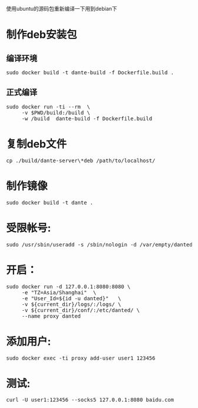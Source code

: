 使用ubuntu的源码包重新编译一下用到debian下

# 制作deb安装包
## 编译环境
<pre>
sudo docker build -t dante-build -f Dockerfile.build .
</pre>
## 正式编译
<pre>
sudo docker run -ti --rm  \
     -v $PWD/build:/build \
     -w /build  dante-build -f Dockerfile.build
</pre>
# 复制deb文件
<pre>
cp ./build/dante-server\*deb /path/to/localhost/
</pre>
# 制作镜像
<pre>
sudo docker build -t dante .
</pre>
# 受限帐号:
<pre>
sudo /usr/sbin/useradd -s /sbin/nologin -d /var/empty/danted danted
</pre>
# 开启：
<pre>
sudo docker run -d 127.0.0.1:8080:8080 \
     -e "TZ=Asia/Shanghai"  \
     -e "User_Id=${id -u danted}"   \
     -v ${current_dir}/logs/:/logs/ \
     -v ${current_dir}/conf/:/etc/danted/ \
     --name proxy danted
</pre>
# 添加用户:
<pre>
sudo docker exec -ti proxy add-user user1 123456
</pre>
# 测试:
<pre>
curl -U user1:123456 --socks5 127.0.0.1:8080 baidu.com
</pre>
